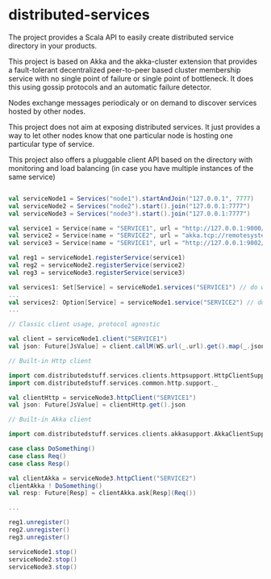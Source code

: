 distributed-services
===========================

The project provides a Scala API to easily create distributed service directory in your products.
 
This project is based on Akka and the akka-cluster extension that provides a fault-tolerant decentralized peer-to-peer based cluster membership service with 
no single point of failure or single point of bottleneck. It does this using gossip protocols and an automatic failure detector. 

Nodes exchange messages periodicaly or on demand to discover services hosted by other nodes.

This project does not aim at exposing distributed services. It just provides a way to let other nodes know that one particular node
is hosting one particular type of service.

This project also offers a pluggable client API based on the directory with monitoring and load balancing (in case you have multiple instances of the same service)


```scala

val serviceNode1 = Services("node1").startAndJoin("127.0.0.1", 7777)   // should be deployed on multiple JVMs
val serviceNode2 = Services("node2").start().join("127.0.0.1:7777")
val serviceNode3 = Services("node3").start().join("127.0.0.1:7777")

val service1 = Service(name = "SERVICE1", url = "http://127.0.0.1:9000/service1")
val service2 = Service(name = "SERVICE2", url = "akka.tcp://remotesystem@127.0.0.1:9001/user/service2")
val service3 = Service(name = "SERVICE1", url = "http://127.0.0.1:9002/service3")

val reg1 = serviceNode1.registerService(service1)
val reg2 = serviceNode2.registerService(service2)
val reg3 = serviceNode3.registerService(service3)

val services1: Set[Service] = serviceNode1.services("SERVICE1") // do whatever you want with those
...
val services2: Option[Service] = serviceNode1.service("SERVICE2") // do whatever you want with that one
...

// Classic client usage, protocol agnostic

val client = serviceNode1.client("SERVICE1")
val json: Future[JsValue] = client.callM(WS.url(_.url).get().map(_.json)) // the client will roundrobin calls between service1 and service3

// Built-in Http client

import com.distributedstuff.services.clients.httpsupport.HttpClientSupport
import com.distributedstuff.services.common.http.support._

val clientHttp = serviceNode3.httpClient("SERVICE1")
val json: Future[JsValue] = clientHttp.get().json

// Built-in Akka client

import com.distributedstuff.services.clients.akkasupport.AkkaClientSupport

case class DoSomething()
case class Req()
case class Resp()

val clientAkka = serviceNode3.httpClient("SERVICE2")
clientAkka ! DoSomething()
val resp: Future[Resp] = clientAkka.ask[Resp](Req())

...

reg1.unregister()
reg2.unregister()
reg3.unregister()

serviceNode1.stop()
serviceNode2.stop()
serviceNode3.stop()

```
